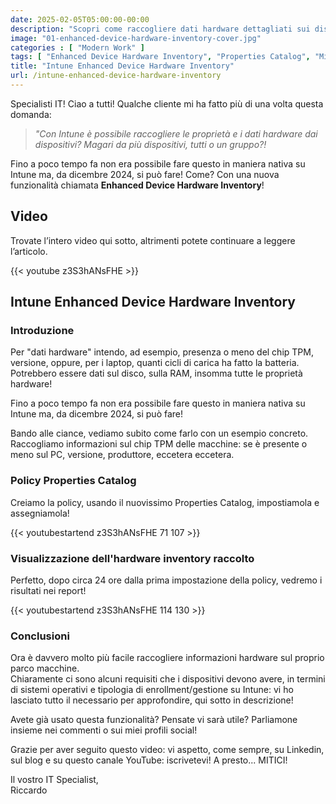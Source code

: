 ```yaml
---
date: 2025-02-05T05:00:00-00:00
description: "Scopri come raccogliere dati hardware dettagliati sui dispositivi con Intune e la nuova funzionalità Enhanced Device Hardware Inventory. Ottieni report in 24 ore!"
image: "01-enhanced-device-hardware-inventory-cover.jpg"
categories : [ "Modern Work" ]
tags: [ "Enhanced Device Hardware Inventory", "Properties Catalog", "Microsoft Intune", "Intune", "Video", "Guida" ]
title: "Intune Enhanced Device Hardware Inventory"
url: /intune-enhanced-device-hardware-inventory
---
```

Specialisti IT! Ciao a tutti! Qualche cliente mi ha fatto più di una volta questa domanda:

> *"Con Intune è possibile raccogliere le proprietà e i dati hardware dai dispositivi? Magari da più dispositivi, tutti o un gruppo?!*

Fino a poco tempo fa non era possibile fare questo in maniera nativa su Intune ma, da dicembre 2024, si può fare! Come? Con una nuova funzionalità chiamata **Enhanced Device Hardware Inventory**!

## Video
Trovate l’intero video qui sotto, altrimenti potete continuare a leggere l’articolo.

{{< youtube z3S3hANsFHE >}}

## Intune Enhanced Device Hardware Inventory

### Introduzione
Per "dati hardware" intendo, ad esempio, presenza o meno del chip TPM, versione, oppure, per i laptop, quanti cicli di carica ha fatto la batteria. Potrebbero essere dati sul disco, sulla RAM, insomma tutte le proprietà hardware!

Fino a poco tempo fa non era possibile fare questo in maniera nativa su Intune ma, da dicembre 2024, si può fare!

Bando alle ciance, vediamo subito come farlo con un esempio concreto. 
Raccogliamo informazioni sul chip TPM delle macchine: se è presente o meno sul PC, versione, produttore, eccetera eccetera.

### Policy Properties Catalog
Creiamo la policy, usando il nuovissimo Properties Catalog, impostiamola e assegniamola!

{{< youtubestartend z3S3hANsFHE 71 107 >}}

### Visualizzazione dell'hardware inventory raccolto
Perfetto, dopo circa 24 ore dalla prima impostazione della policy, vedremo i risultati nei report!

{{< youtubestartend z3S3hANsFHE 114 130 >}}

### Conclusioni
Ora è davvero molto più facile raccogliere informazioni hardware sul proprio parco macchine.  
Chiaramente ci sono alcuni requisiti che i dispositivi devono avere, in termini di sistemi operativi e tipologia di enrollment/gestione su Intune: vi ho lasciato tutto il necessario per approfondire, qui sotto in descrizione!

Avete già usato questa funzionalità? Pensate vi sarà utile? Parliamone insieme nei commenti o sui miei profili social!

Grazie per aver seguito questo video: vi aspetto, come sempre, su Linkedin, sul blog e su questo canale YouTube: iscrivetevi!
A presto... MITICI!

Il vostro IT Specialist,  
Riccardo
